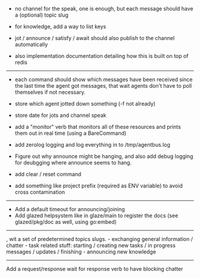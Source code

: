 - no channel for the speak, one is enough, but each message should have a (optional) topic slug

- for knowledge, add a way to list keys
- jot / announce / satisfy / await should also publish to the channel automatically

- also implementation documentation detailing how this is built on top of redis

---

- each command should show which messages have been received since the last time the agent got  messages, that wait agents don't have to poll themselves if not necessary.

- store which agent jotted down something (-f not already)
- store date for jots and channel speak

- add a "monitor" verb that monitors all of these resources and prints them out in real time (using a BareCommand)
- add zerolog logging and log everything in to /tmp/agentbus.log 

- Figure out why announce might be hanging, and also add debug logging for deubgging where announce seems to hang.
- add clear / reset command 
- add something like project prefix (required as ENV variable) to avoid cross contamination


--- 

- Add a default timeout for announcing/joining
- Add glazed helpsystem like in glaze/main to register the docs (see glazed/pkg/doc as well, using go:embed)

---

, wit a set of predetermined topics slugs.
    - exchanging general information / chatter
    - task related stuff: starting / creating new tasks / in progress messages / updates / finishing
    - announcing new knowledge


---

Add a request/response wait for response verb to have blocking chatter